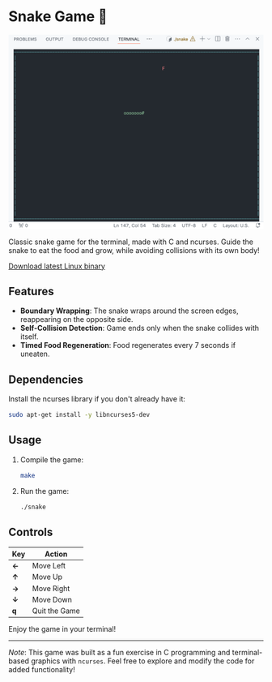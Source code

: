 # Snake Game 🐍

![Snake Game](./snake.png)

Classic snake game for the terminal, made with C and ncurses. Guide the snake to eat the food and grow, while avoiding collisions with its own body!

[Download latest Linux binary](https://github.com/petemihaylov/snake-game/actions/runs/11539518469)

## Features
- **Boundary Wrapping**: The snake wraps around the screen edges, reappearing on the opposite side.
- **Self-Collision Detection**: Game ends only when the snake collides with itself.
- **Timed Food Regeneration**: Food regenerates every 7 seconds if uneaten.

## Dependencies
Install the ncurses library if you don't already have it:
```bash
sudo apt-get install -y libncurses5-dev
```

## Usage
1. Compile the game:
   ```bash
   make
   ```

2. Run the game:
   ```bash
   ./snake
   ```
   
## Controls
| Key             | Action               |
| --------------- | -------------------- |
| **←**           | Move Left            |
| **↑**           | Move Up              |
| **→**           | Move Right           |
| **↓**           | Move Down            |
| **q**           | Quit the Game        |


Enjoy the game in your terminal!

---

*Note*: This game was built as a fun exercise in C programming and terminal-based graphics with `ncurses`. Feel free to explore and modify the code for added functionality!

